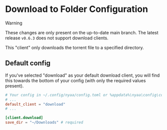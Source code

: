 # Download to Folder Configuration

> [!WARNING]
> These changes are only present on the up-to-date main branch. The latest release `v0.6.3` does not support download clients.

This "client" only downloads the torrent file to a specified directory.

## Default config
If you've selected "download" as your default download client, you will find this towards the bottom of your config (with only the required values present).
```toml
# Your config in ~/.config/nyaa/config.toml or %appdata%\nyaa\config\config.toml
# ...
default_client = "download"
# ...

[client.download]
save_dir = "~/Downloads" # required
```
